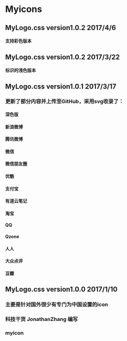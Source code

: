 # Myicons
## MyLogo.css version1.0.2 2017/4/6
#### 支持彩色版本
## MyLogo.css version1.0.2 2017/3/22
#### 标识的浅色版本
## MyLogo.css version1.0.1 2017/3/17
### 更新了部分内容并上传至GitHub，采用svg收录了：
#### 深色版
#### 新浪微博
#### 腾讯微博
#### 微信
#### 微信朋友圈
#### 优酷
#### 支付宝
#### 有道云笔记
#### 淘宝
#### QQ
#### Qzone
#### 人人
#### 大众点评
#### 豆瓣
## MyLogo.css version1.0.0 2017/1/10
### 主要是针对国外很少有专门为中国设置的icon
### 科技干货 JonathanZhang 编写
### myicon
